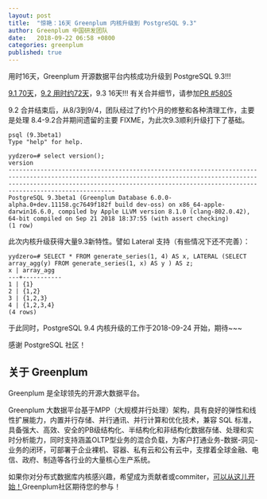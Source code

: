```yaml
---
layout: post
title:  "惊艳：16天 Greenplum 内核升级到 PostgreSQL 9.3"
author: Greenplum 中国研发团队
date:   2018-09-22 06:58 +0800
categories: greenplum
published: true
---
```



用时16天，Greenplum 开源数据平台内核成功升级到 PostgreSQL 9.3!!! 

[9.1 70天](http://greenplum.cn/tools/2018/07/12/postgresql-upgrade-from-9.0-to-9.1.html)，[9.2 用时约72天](http://greenplum.cn/greenplum/2018/08/03/greenplum_has_pg92_kernel.html)，9.3 16天!!! 有关合并细节，请参加[PR #5805](https://github.com/greenplum-db/gpdb/pull/5805)

9.2 合并结束后，从8/3到9/4，团队经过了约1个月的修整和各种清理工作，主要是处理 8.4-9.2合并期间遗留的主要 FIXME，为此次9.3顺利升级打下了基础。

```
psql (9.3beta1)
Type "help" for help.

yydzero=# select version();
version
------------------------------------------------------------------------------------------------------------------------------------------------------------------------------------------------------------------------------------------------
PostgreSQL 9.3beta1 (Greenplum Database 6.0.0-alpha.0+dev.11158.gc7649f182f build dev-oss) on x86_64-apple-darwin16.6.0, compiled by Apple LLVM version 8.1.0 (clang-802.0.42), 64-bit compiled on Sep 21 2018 18:37:55 (with assert checking)
(1 row)
```


此次内核升级获得大量9.3新特性。譬如 Lateral 支持（有些情况下还不完善）：

```
yydzero=# SELECT * FROM generate_series(1, 4) AS x, LATERAL (SELECT array_agg(y) FROM generate_series(1, x) AS y ) AS z;
x | array_agg
---+-----------
1 | {1}
2 | {1,2}
3 | {1,2,3}
4 | {1,2,3,4}
(4 rows)
```

于此同时，PostgreSQL 9.4 内核升级的工作于2018-09-24 开始，期待~~~

感谢 PostgreSQL 社区！

## 关于 Greenplum

Greenplum 是全球领先的开源大数据平台。

Greenplum 大数据平台基于MPP（大规模并行处理）架构，具有良好的弹性和线性扩展能力，内置并行存储、并行通讯、并行计算和优化技术，兼容 SQL 标准，具备强大、高效、安全的PB级结构化、半结构化和非结构化数据存储、处理和实时分析能力，同时支持涵盖OLTP型业务的混合负载，为客户打通业务-数据-洞见-业务的闭环，可部署于企业裸机、容器、私有云和公有云中，支撑着全球金融、电信、政府、制造等各行业的大量核心生产系统。

如果你对分布式数据库内核感兴趣，希望成为贡献者或commiter，[可以从这儿开始！](https://github.com/greenplum-db/gpdb/issues?q=is%3Aissue+is%3Aopen+label%3A%22help+wanted%22)Greenplum社区期待您的参与！

